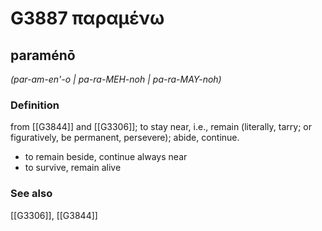 # G3887 παραμένω

## paraménō

_(par-am-en'-o | pa-ra-MEH-noh | pa-ra-MAY-noh)_

### Definition

from [[G3844]] and [[G3306]]; to stay near, i.e., remain (literally, tarry; or figuratively, be permanent, persevere); abide, continue.

- to remain beside, continue always near
- to survive, remain alive

### See also

[[G3306]], [[G3844]]

